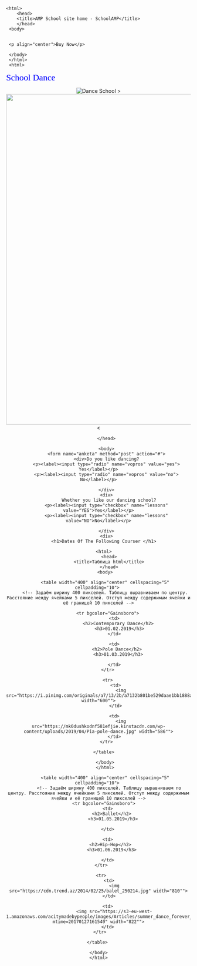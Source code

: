 <!DOCTYPE html>
<html lang="en">
<head>
    <meta charset="UTF-8">
    <meta name="viewport" content="width=>, initial-scale=1.0">
    

    <html>
        <head>
        <title>AMP School site home - SchoolAMP</title>
        </head>
     <body>
     
    
     <p align="center">Buy Now</p>

     </body>
     </html>
     <html>
   <head>
   <title>Тег font в html</title>
   </head>
<body>

<font face="Tahoma" size=5 color="blue">School Dance</font>

</body>
   

<div style="width:100%;text-align:center">
<img src="https://img-s1.onedio.com/id-5a6f4c2cb7c754dd11db52d0/rev-0/raw/s-46c672906690123cf3b3d6527d87107b3c13c95b.jpg"title ="Dance School" > >
<html>
   <img src="https://www.marbelladanceschool.com/wp-content/uploads/revslider/home-1/h1-slider1-backgroound-img.jpg" width="900"  >
   <<!DOCTYPE html>
   <html>
     <head>

    
           
          </head>
          
          <body>
          <form name="anketa" method="post" action="#">
          <div>Do you like dancing?
          <p><label><input type="radio" name="vopros" value="yes"> Yes</label></p>
          <p><label><input type="radio" name="vopros" value="no"> No</label></p>
          
          </div>
          <div>
            Whether you like our dancing school?
          <p><label><input type="checkbox" name="lessons" value="YES">Yes</label></p>
          <p><label><input type="checkbox" name="lessons" value="NO">No</label></p>
          
          </div>
          <div>
        <h1>Dates Of The Following Courser </h1>
        
        <html>
            <head>
            <title>Таблица html</title>
            </head>
         <body>
         
         <table width="400" align="center" cellspacing="5" cellpadding="10"> 
         <!-- Задаём ширину 400 пикселей. Таблицу выравниваем по центру. Расстояние между ячейками 5 пикселей. Отступ между содержимым ячейки и её границей 10 пикселей -->
         
            <tr bgcolor="Gainsboro"> 
                 <td> 
                    <h2>Contemporary Dance</h2> 
                    <h3>01.02.2019</h3>
                 </td> 
         
                 <td> 
                   <h2>Pole Dance</h2> 
                   <h3>01.03.2019</h3>

                 </td> 
            </tr> 
         
            <tr> 
                 <td>
                     <img src="https://i.pinimg.com/originals/a7/13/2b/a7132b801be529daae1bb1888aa8e989.jpg" width="600"">
                 </td>
         
                 <td> 
                     <img src="https://mk0dushkodnf581efjie.kinstacdn.com/wp-content/uploads/2019/04/Pia-pole-dance.jpg" width="586"">
                 </td> 
            </tr>  
         
         </table> 
         
         </body>
         </html>
          
         <table width="400" align="center" cellspacing="5" cellpadding="10"> 
            <!-- Задаём ширину 400 пикселей. Таблицу выравниваем по центру. Расстояние между ячейками 5 пикселей. Отступ между содержимым ячейки и её границей 10 пикселей -->
         <tr bgcolor="Gainsboro"> 
            <td> 
               <h2>Ballet</h2> 
               <h3>01.05.2019</h3>

            </td> 
    
            <td> 
              <h2>Hip-Hop</h2> 
              <h3>01.06.2019</h3>

            </td> 
       </tr> 
    
       <tr> 
            <td>
                <img src="https://cdn.trend.az/2014/02/25/balet_250214.jpg" width="810"">
            </td>
    
            <td> 
                <img src="https://s3-eu-west-1.amazonaws.com/acitymadebypeople/images/Articles/summer_dance_forever_photo_sasha_box_10.jpg?mtime=20170127161540" width="822"">
            </td> 
       </tr>  
    
    </table> 
    
    </body>
    </html>
